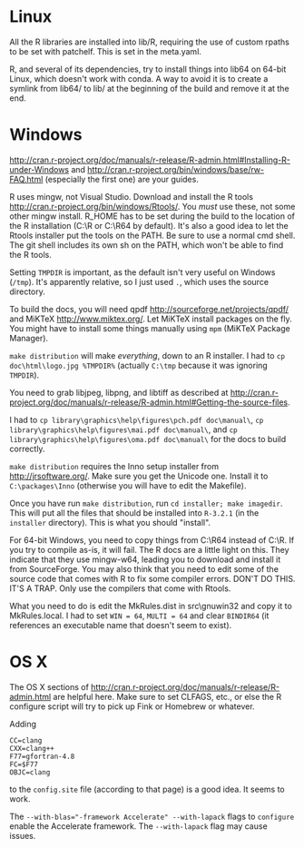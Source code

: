 # Linux

All the R libraries are installed into lib/R, requiring the use of custom
rpaths to be set with patchelf. This is set in the meta.yaml.

R, and several of its dependencies, try to install things into lib64 on 64-bit
Linux, which doesn't work with conda. A way to avoid it is to create a symlink
from lib64/ to lib/ at the beginning of the build and remove it at the end.

# Windows

http://cran.r-project.org/doc/manuals/r-release/R-admin.html#Installing-R-under-Windows
and http://cran.r-project.org/bin/windows/base/rw-FAQ.html (especially the
first one) are your guides.

R uses mingw, not Visual Studio. Download and install the R tools
http://cran.r-project.org/bin/windows/Rtools/. You *must* use these, not some
other mingw install. R_HOME has to be set during the build to the location of
the R installation (C:\R or C:\R64 by default). It's also a good idea to let
the Rtools installer put the tools on the PATH. Be sure to use a normal
cmd shell. The git shell includes its own sh on the PATH, which won't be able
to find the R tools.

Setting `TMPDIR` is important, as the default isn't very useful on Windows
(`/tmp`). It's apparently relative, so I just used `.`, which uses the source
directory.

To build the docs, you will need qpdf
http://sourceforge.net/projects/qpdf/ and MiKTeX http://www.miktex.org/. Let
MiKTeX install packages on the fly. You might have to install some things
manually using `mpm` (MiKTeX Package Manager).

`make distribution` will make *everything*, down to an R installer. I had to
`cp doc\html\logo.jpg %TMPDIR%` (actually `C:\tmp` because it was ignoring
`TMPDIR`).

You need to grab libjpeg, libpng, and libtiff as described at http://cran.r-project.org/doc/manuals/r-release/R-admin.html#Getting-the-source-files.

I had to `cp library\graphics\help\figures\pch.pdf doc\manual\`, `cp
library\graphics\help\figures\mai.pdf doc\manual\`, and `cp
library\graphics\help\figures\oma.pdf doc\manual\` for the docs to build
correctly.

`make distribution` requires the Inno setup installer from
http://jrsoftware.org/.  Make sure you get the Unicode one. Install it to
`C:\packages\Inno` (otherwise you will have to edit the Makefile).

Once you have run `make distribution`, run `cd installer; make imagedir`. This
will put all the files that should be installed into `R-3.2.1` (in the
`installer` directory).  This is what you should "install".


For 64-bit Windows, you need to copy things from C:\R64 instead of C:\R. If
you try to compile as-is, it will fail. The R docs are a little light on
this. They indicate that they use mingw-w64, leading you to download and
install it from SourceForge. You may also think that you need to edit some of
the source code that comes with R to fix some compiler errors. DON'T DO
THIS. IT'S A TRAP. Only use the compilers that come with Rtools.

What you need to do is edit the MkRules.dist in src\gnuwin32 and copy it to
MkRules.local. I had to set `WIN = 64`, `MULTI = 64` and clear `BINDIR64` (it
references an executable name that doesn't seem to exist).

# OS X

The OS X sections of
http://cran.r-project.org/doc/manuals/r-release/R-admin.html are helpful
here. Make sure to set CLFAGS, etc., or else the R configure script will try
to pick up Fink or Homebrew or whatever.

Adding

    CC=clang
    CXX=clang++
    F77=gfortran-4.8
    FC=$F77
    OBJC=clang

to the `config.site` file (according to that page) is a good idea. It seems to
work.

The `--with-blas="-framework Accelerate" --with-lapack` flags to `configure`
enable the Accelerate framework. The `--with-lapack` flag may cause issues.
